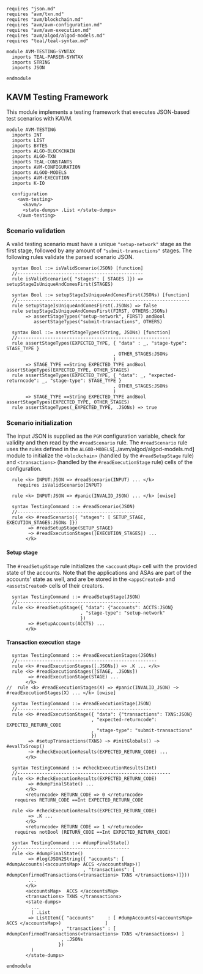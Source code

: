 ```k
requires "json.md"
requires "avm/txn.md"
requires "avm/blockchain.md"
requires "avm/avm-configuration.md"
requires "avm/avm-execution.md"
requires "avm/algod/algod-models.md"
requires "teal/teal-syntax.md"

module AVM-TESTING-SYNTAX
  imports TEAL-PARSER-SYNTAX
  imports STRING
  imports JSON

endmodule
```

KAVM Testing Framework
----------------------

This module implements a testing framework that executes JSON-based test scenarios with KAVM.

```k
module AVM-TESTING
  imports INT
  imports LIST
  imports BYTES
  imports ALGO-BLOCKCHAIN
  imports ALGO-TXN
  imports TEAL-CONSTANTS
  imports AVM-CONFIGURATION
  imports ALGOD-MODELS
  imports AVM-EXECUTION
  imports K-IO

  configuration
    <avm-testing>
      <kavm/>
      <state-dumps> .List </state-dumps>
    </avm-testing>
```

### Scenario validation

A valid testing scenario must have a unique `"setup-network"` stage as the first stage, followed by any amount of `"submit-transactions"` stages.
The following rules validate the parsed scenario JSON.

```k
  syntax Bool ::= isValidScenario(JSON) [function]
  //----------------------------------------------
  rule isValidScenario({ "stages": [ STAGES ]}) => setupStageIsUniqueAndComesFirst(STAGES)

  syntax Bool ::= setupStageIsUniqueAndComesFirst(JSONs) [function]
  //---------------------------------------------------------------
  rule setupStageIsUniqueAndComesFirst(.JSONs) => false
  rule setupStageIsUniqueAndComesFirst(FIRST, OTHERS:JSONs)
       => assertStageTypes("setup-network", FIRST) andBool
          assertStageTypes("submit-transactions", OTHERS)

  syntax Bool ::= assertStageTypes(String, JSONs) [function]
  //--------------------------------------------------------
  rule assertStageTypes(EXPECTED_TYPE, { "data" : _, "stage-type": STAGE_TYPE }
                                       , OTHER_STAGES:JSONs
                                       )
       => STAGE_TYPE ==String EXPECTED_TYPE andBool assertStageTypes(EXPECTED_TYPE, OTHER_STAGES)
  rule assertStageTypes(EXPECTED_TYPE, { "data": _, "expected-returncode": _, "stage-type": STAGE_TYPE }
                                       , OTHER_STAGES:JSONs
                                       )
       => STAGE_TYPE ==String EXPECTED_TYPE andBool assertStageTypes(EXPECTED_TYPE, OTHER_STAGES)
  rule assertStageTypes(_EXPECTED_TYPE, .JSONs) => true
```


### Scenario initialization

The input JSON is supplied as the `PGM` configuration variable, check for validity and then read by the `#readScenario` rule.
The `#readScenario` rule uses the rules defined in the `ALGOD-MODELS`[../avm/algod/algod-models.md] module
to initialize the `<blockchain>` (handled by the `#readSetupStage` rule) and `<transactions>` (handled by the `#readExecutionStage` rule)
cells of the configuration.

```k
  rule <k> INPUT:JSON => #readScenario(INPUT) ... </k>
    requires isValidScenario(INPUT)

  rule <k> INPUT:JSON => #panic(INVALID_JSON) ... </k> [owise]

  syntax TestingCommand ::= #readScenario(JSON)
  //-------------------------------------------
  rule <k> #readScenario({ "stages": [ SETUP_STAGE, EXECUTION_STAGES:JSONs ]})
        => #readSetupStage(SETUP_STAGE)
        ~> #readExecutionStages([EXECUTION_STAGES]) ...
       </k>
```

#### Setup stage
The `#readSetupStage` rule initializes the `<accountsMap>` cell with the provided state of the accounts.
Note that the applications and ASAs are part of the accounts' state as well, and are be stored in the `<appsCreated>` and `<assetsCreated>` cells of their creators.

```k
  syntax TestingCommand ::= #readSetupStage(JSON)
  //---------------------------------------------
  rule <k> #readSetupStage({ "data": {"accounts": ACCTS:JSON}
                           , "stage-type": "setup-network"
                           })
        => #setupAccounts(ACCTS) ...
       </k>
```

#### Transaction execution stage

```k
  syntax TestingCommand ::= #readExecutionStages(JSONs)
  //---------------------------------------------------
  rule <k> #readExecutionStages([.JSONs]) => .K ... </k>
  rule <k> #readExecutionStages([STAGE, .JSONs])
        => #readExecutionStage(STAGE) ...
       </k>
//  rule <k> #readExecutionStages(X) => #panic(INVALID_JSON) ~> #readExecutionStages(X) ... </k> [owise]

  syntax TestingCommand ::= #readExecutionStage(JSON)
  //-------------------------------------------------
  rule <k> #readExecutionStage({ "data": {"transactions": TXNS:JSON}
                               , "expected-returncode": EXPECTED_RETURN_CODE
                               , "stage-type": "submit-transactions"
                               })
        => #setupTransactions(TXNS) ~> #initGlobals() ~> #evalTxGroup()
        ~> #checkExecutionResults(EXPECTED_RETURN_CODE) ...
       </k>

  syntax TestingCommand ::= #checkExecutionResults(Int)
  //--------------------------------------------------------
  rule <k> #checkExecutionResults(EXPECTED_RETURN_CODE)
        => #dumpFinalState() ...
       </k>
       <returncode> RETURN_CODE => 0 </returncode>
   requires RETURN_CODE ==Int EXPECTED_RETURN_CODE

  rule <k> #checkExecutionResults(EXPECTED_RETURN_CODE)
        => .K ...
       </k>
       <returncode> RETURN_CODE => 1 </returncode>
   requires notBool (RETURN_CODE ==Int EXPECTED_RETURN_CODE)

  syntax TestingCommand ::= #dumpFinalState()
  //-----------------------------------------
  rule <k> #dumpFinalState()
        => #log(JSON2String({ "accounts": [ #dumpAccounts(<accountsMap> ACCS </accountsMap>)]
                            , "transactions": [ #dumpConfirmedTransactions(<transactions> TXNS </transactions>)]}))
        ...
       </k>
       <accountsMap>  ACCS </accountsMap>
       <transactions> TXNS </transactions>
       <state-dumps>
         ...
         ( .List
        => ListItem({ "accounts"     : [ #dumpAccounts(<accountsMap> ACCS </accountsMap>)                ]
                    , "transactions" : [ #dumpConfirmedTransactions(<transactions> TXNS </transactions>) ]
                    , .JSONs
                   })
         )
       </state-dumps>
```

```k
endmodule
```
